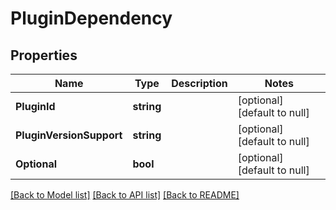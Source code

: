# PluginDependency

## Properties
Name | Type | Description | Notes
------------ | ------------- | ------------- | -------------
**PluginId** | **string** |  | [optional] [default to null]
**PluginVersionSupport** | **string** |  | [optional] [default to null]
**Optional** | **bool** |  | [optional] [default to null]

[[Back to Model list]](../README.md#documentation-for-models) [[Back to API list]](../README.md#documentation-for-api-endpoints) [[Back to README]](../README.md)


